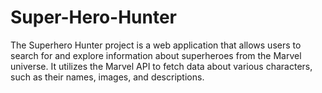 # Super-Hero-Hunter
The Superhero Hunter project is a web application that allows users to search for and explore information about superheroes from the Marvel universe. It utilizes the Marvel API to fetch data about various characters, such as their names, images, and descriptions.
